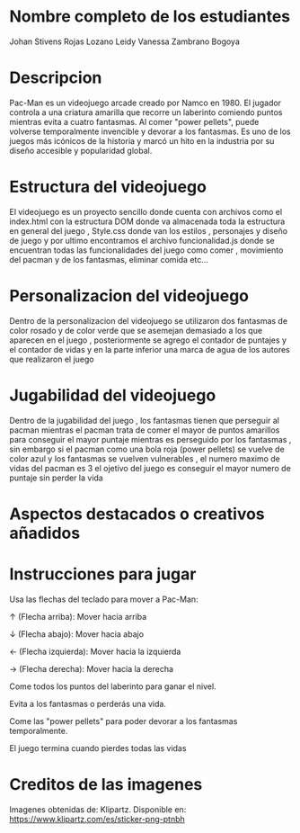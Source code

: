 # Nombre completo de los estudiantes

Johan Stivens Rojas Lozano
Leidy Vanessa Zambrano Bogoya

# Descripcion
Pac-Man es un videojuego arcade creado por Namco en 1980. El jugador controla a una criatura amarilla que recorre un laberinto comiendo puntos mientras evita a cuatro fantasmas. Al comer "power pellets", puede volverse temporalmente invencible y devorar a los fantasmas. Es uno de los juegos más icónicos de la historia y marcó un hito en la industria por su diseño accesible y popularidad global.

# Estructura del videojuego

El videojuego es un proyecto sencillo donde cuenta con archivos como el index.html con la estructura DOM donde va almacenada toda la estructura en general del juego , Style.css donde van los estilos , personajes y diseño de juego y por ultimo encontramos el archivo funcionalidad.js donde se encuentran todas las funcionalidades del juego como comer , movimiento del pacman y de los fantasmas, eliminar comida etc... 

# Personalizacion del videojuego

Dentro de la personalizacion del videojuego se utilizaron dos fantasmas de color rosado y de color verde que se asemejan demasiado a los que aparecen en el juego , posteriormente se agrego el contador de puntajes y el contador de vidas y en la parte inferior una marca de agua de los autores que realizaron el juego

# Jugabilidad del videojuego

Dentro de la jugabilidad del juego , los fantasmas tienen que perseguir al pacman mientras el pacman trata de comer el mayor de puntos amarillos para conseguir el mayor puntaje mientras es perseguido por los fantasmas , sin embargo si el pacman como una bola roja (power pellets) se vuelve de color azul y los fantasmas se vuelven vulnerables , el numero maximo de vidas del pacman es 3 el ojetivo del juego es conseguir el mayor numero de puntaje sin perder la vida 

# Aspectos destacados o creativos añadidos
# Instrucciones para jugar

Usa las flechas del teclado para mover a Pac-Man:

↑ (Flecha arriba): Mover hacia arriba

↓ (Flecha abajo): Mover hacia abajo

← (Flecha izquierda): Mover hacia la izquierda

→ (Flecha derecha): Mover hacia la derecha

Come todos los puntos del laberinto para ganar el nivel.

Evita a los fantasmas o perderás una vida.

Come las "power pellets" para poder devorar a los fantasmas temporalmente.

El juego termina cuando pierdes todas las vidas 

# Creditos de las imagenes 
Imagenes obtenidas de: Klipartz. Disponible en: https://www.klipartz.com/es/sticker-png-ptnbh